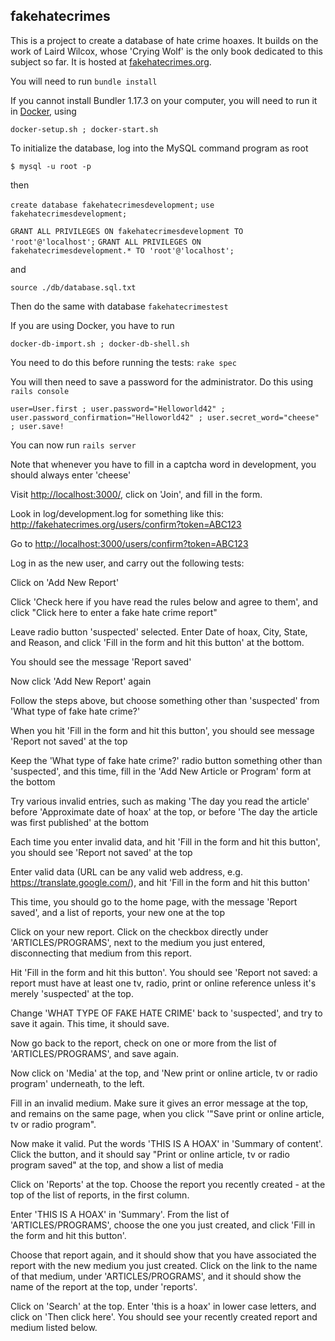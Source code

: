 ## fakehatecrimes

This is a project to create a database of hate crime hoaxes. It builds on the work of Laird Wilcox, whose 'Crying Wolf' is the only book dedicated to this subject so far. It is hosted at [fakehatecrimes.org](http://fakehatecrimes.org).

You will need to run `bundle install`

If you cannot install Bundler 1.17.3 on your computer, you will need to run it in [Docker](https://www.docker.com), using 

`docker-setup.sh ; docker-start.sh`

To initialize the database, log into the MySQL command program as root

`$ mysql -u root -p`

then

`create database fakehatecrimesdevelopment;`
`use fakehatecrimesdevelopment;`

`GRANT ALL PRIVILEGES ON fakehatecrimesdevelopment TO 'root'@'localhost';`
`GRANT ALL PRIVILEGES ON fakehatecrimesdevelopment.* TO 'root'@'localhost';`

and

`source ./db/database.sql.txt`

Then do the same with database `fakehatecrimestest`

If you are using Docker, you have to run

`docker-db-import.sh ; docker-db-shell.sh`

You need to do this before running the tests: `rake spec`

You will then need to save a password for the administrator. Do this using `rails console` 

`user=User.first ; user.password="Helloworld42" ; user.password_confirmation="Helloworld42" ; user.secret_word="cheese" ; user.save!`

You can now run `rails server`

Note that whenever you have to fill in a captcha word in development, you should always enter 'cheese'

Visit [http://localhost:3000/](http://localhost:3000/), click on 'Join', and fill in the form. 

Look in log/development.log for something like this: http://fakehatecrimes.org/users/confirm?token=ABC123

Go to [http://localhost:3000/users/confirm?token=ABC123](http://localhost:3000/users/confirm?token=ABC123)

Log in as the new user, and carry out the following tests:

Click on 'Add New Report'

Click 'Check here if you have read the rules below and agree to them', and click "Click here to enter a fake hate crime report"

Leave radio button 'suspected' selected. Enter Date of hoax, City, State, and Reason, and click 'Fill in the form and hit this button' at the bottom.

You should see the message 'Report saved'

Now click 'Add New Report' again

Follow the steps above, but choose something other than 'suspected' from 'What type of fake hate crime?'

When you hit 'Fill in the form and hit this button', you should see message 'Report not saved' at the top

Keep the 'What type of fake hate crime?' radio button something other than 'suspected', and this time, fill in the 'Add New Article or Program' form at the bottom

Try various invalid entries, such as making 'The day you read the article' before 'Approximate date of hoax' at the top, or before 'The day the article was first published' at the bottom

Each time you enter invalid data, and hit 'Fill in the form and hit this button', you should see 'Report not saved' at the top

Enter valid data (URL can be any valid web address, e.g. https://translate.google.com/), and hit 'Fill in the form and hit this button'

This time, you should go to the home page, with the message 'Report saved', and a list of reports, your new one at the top

Click on your new report. Click on the checkbox directly under 'ARTICLES/PROGRAMS', next to the medium you just entered, disconnecting that medium from this report.

Hit 'Fill in the form and hit this button'. You should see 'Report not saved: a report must have at least one tv, radio, print or online reference unless it's merely 'suspected' at the top.

Change 'WHAT TYPE OF FAKE HATE CRIME' back to 'suspected', and try to save it again. This time, it should save.

Now go back to the report, check on one or more from the list of 'ARTICLES/PROGRAMS', and save again.

Now click on 'Media' at the top, and 'New print or online article, tv or radio program' underneath, to the left.

Fill in an invalid medium. Make sure it gives an error message at the top, and remains on the same page, when you click '"Save print or online article, tv or radio program".

Now make it valid. Put the words 'THIS IS A HOAX' in 'Summary of content'. Click the button, and it should say "Print or online article, tv or radio program saved" at the top, and show a list of media

Click on 'Reports' at the top. Choose the report you recently created - at the top of the list of reports, in the first column. 

Enter 'THIS IS A HOAX' in 'Summary'. From the list of 'ARTICLES/PROGRAMS', choose the one you just created, and click 'Fill in the form and hit this button'. 

Choose that report again, and it should show that you have associated the report with the new medium you just created. Click on the link to the name of that medium, under 'ARTICLES/PROGRAMS', and it should show the name of the report at the top, under 'reports'. 

Click on 'Search' at the top. Enter 'this is a hoax' in lower case letters, and click on 'Then click here'. You should see your recently created report and medium listed below. 











